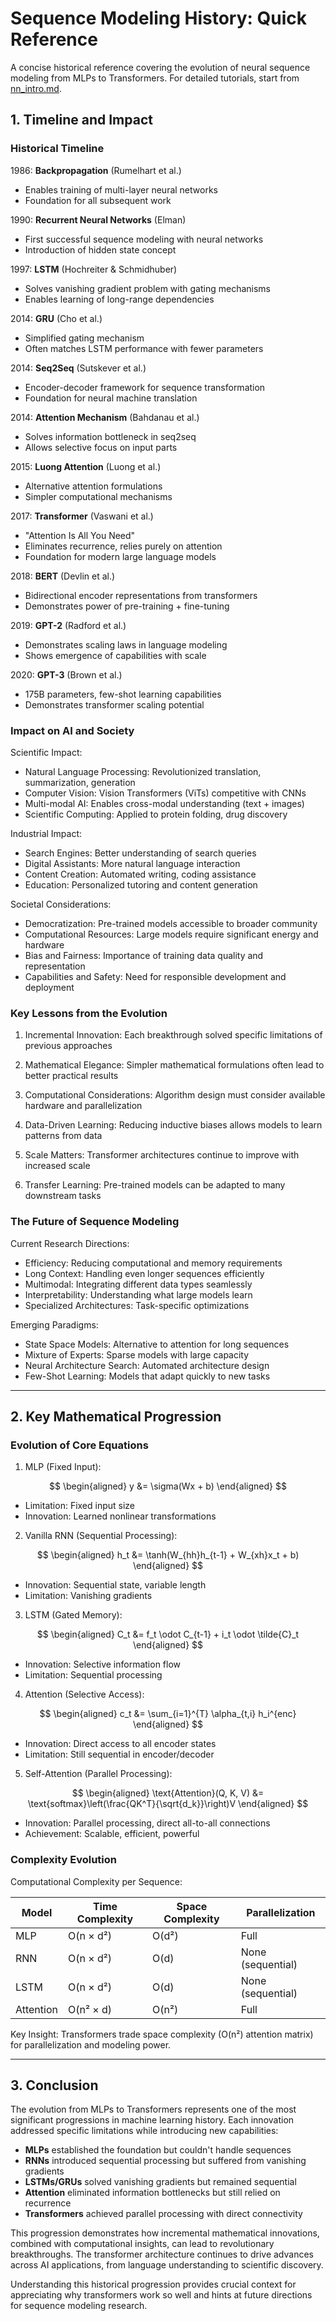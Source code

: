 # Sequence Modeling History: Quick Reference

A concise historical reference covering the evolution of neural sequence modeling from MLPs to Transformers. For detailed tutorials, start from [nn_intro.md](./nn_intro.md).

## 1. Timeline and Impact

### Historical Timeline

1986: **Backpropagation** (Rumelhart et al.)

- Enables training of multi-layer neural networks
- Foundation for all subsequent work

1990: **Recurrent Neural Networks** (Elman)

- First successful sequence modeling with neural networks
- Introduction of hidden state concept

1997: **LSTM** (Hochreiter & Schmidhuber)

- Solves vanishing gradient problem with gating mechanisms
- Enables learning of long-range dependencies

2014: **GRU** (Cho et al.)

- Simplified gating mechanism
- Often matches LSTM performance with fewer parameters

2014: **Seq2Seq** (Sutskever et al.)

- Encoder-decoder framework for sequence transformation
- Foundation for neural machine translation

2014: **Attention Mechanism** (Bahdanau et al.)

- Solves information bottleneck in seq2seq
- Allows selective focus on input parts

2015: **Luong Attention** (Luong et al.)

- Alternative attention formulations
- Simpler computational mechanisms

2017: **Transformer** (Vaswani et al.)

- "Attention Is All You Need"
- Eliminates recurrence, relies purely on attention
- Foundation for modern large language models

2018: **BERT** (Devlin et al.)

- Bidirectional encoder representations from transformers
- Demonstrates power of pre-training + fine-tuning

2019: **GPT-2** (Radford et al.)

- Demonstrates scaling laws in language modeling
- Shows emergence of capabilities with scale

2020: **GPT-3** (Brown et al.)

- 175B parameters, few-shot learning capabilities
- Demonstrates transformer scaling potential

### Impact on AI and Society

Scientific Impact:

- Natural Language Processing: Revolutionized translation, summarization, generation
- Computer Vision: Vision Transformers (ViTs) competitive with CNNs
- Multi-modal AI: Enables cross-modal understanding (text + images)
- Scientific Computing: Applied to protein folding, drug discovery

Industrial Impact:

- Search Engines: Better understanding of search queries
- Digital Assistants: More natural language interaction
- Content Creation: Automated writing, coding assistance
- Education: Personalized tutoring and content generation

Societal Considerations:

- Democratization: Pre-trained models accessible to broader community
- Computational Resources: Large models require significant energy and hardware
- Bias and Fairness: Importance of training data quality and representation
- Capabilities and Safety: Need for responsible development and deployment

### Key Lessons from the Evolution

1. Incremental Innovation: Each breakthrough solved specific limitations of previous approaches

2. Mathematical Elegance: Simpler mathematical formulations often lead to better practical results

3. Computational Considerations: Algorithm design must consider available hardware and parallelization

4. Data-Driven Learning: Reducing inductive biases allows models to learn patterns from data

5. Scale Matters: Transformer architectures continue to improve with increased scale

6. Transfer Learning: Pre-trained models can be adapted to many downstream tasks

### The Future of Sequence Modeling

Current Research Directions:

- Efficiency: Reducing computational and memory requirements
- Long Context: Handling even longer sequences efficiently  
- Multimodal: Integrating different data types seamlessly
- Interpretability: Understanding what large models learn
- Specialized Architectures: Task-specific optimizations

Emerging Paradigms:

- State Space Models: Alternative to attention for long sequences
- Mixture of Experts: Sparse models with large capacity
- Neural Architecture Search: Automated architecture design
- Few-Shot Learning: Models that adapt quickly to new tasks

---

## 2. Key Mathematical Progression

### Evolution of Core Equations

1. MLP (Fixed Input):

$$
\begin{aligned} y &= \sigma(Wx + b) \end{aligned}
$$

- Limitation: Fixed input size
- Innovation: Learned nonlinear transformations

2. Vanilla RNN (Sequential Processing):

$$
\begin{aligned} h_t &= \tanh(W_{hh}h_{t-1} + W_{xh}x_t + b) \end{aligned}
$$

- Innovation: Sequential state, variable length
- Limitation: Vanishing gradients

3. LSTM (Gated Memory):

$$
\begin{aligned} C_t &= f_t \odot C_{t-1} + i_t \odot \tilde{C}_t \end{aligned}
$$

- Innovation: Selective information flow
- Limitation: Sequential processing

4. Attention (Selective Access):

$$
\begin{aligned} c_t &= \sum_{i=1}^{T} \alpha_{t,i} h_i^{enc} \end{aligned}
$$

- Innovation: Direct access to all encoder states
- Limitation: Still sequential in encoder/decoder

5. Self-Attention (Parallel Processing):

$$
\begin{aligned} \text{Attention}(Q, K, V) &= \text{softmax}\left(\frac{QK^T}{\sqrt{d_k}}\right)V \end{aligned}
$$

- Innovation: Parallel processing, direct all-to-all connections
- Achievement: Scalable, efficient, powerful

### Complexity Evolution

Computational Complexity per Sequence:

| Model | Time Complexity | Space Complexity | Parallelization |
|-------|-----------------|------------------|-----------------|
| MLP | O(n × d²) | O(d²) | Full |
| RNN | O(n × d²) | O(d) | None (sequential) |
| LSTM | O(n × d²) | O(d) | None (sequential) |
| Attention | O(n² × d) | O(n²) | Full |

Key Insight: Transformers trade space complexity (O(n²) attention matrix) for parallelization and modeling power.

---

## 3. Conclusion

The evolution from MLPs to Transformers represents one of the most significant progressions in machine learning history. Each innovation addressed specific limitations while introducing new capabilities:

- **MLPs** established the foundation but couldn't handle sequences
- **RNNs** introduced sequential processing but suffered from vanishing gradients
- **LSTMs/GRUs** solved vanishing gradients but remained sequential
- **Attention** eliminated information bottlenecks but still relied on recurrence
- **Transformers** achieved parallel processing with direct connectivity

This progression demonstrates how incremental mathematical innovations, combined with computational insights, can lead to revolutionary breakthroughs. The transformer architecture continues to drive advances across AI applications, from language understanding to scientific discovery.

Understanding this historical progression provides crucial context for appreciating why transformers work so well and hints at future directions for sequence modeling research.

